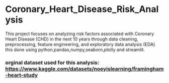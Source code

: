 # Coronary_Heart_Disease_Risk_Analysis
This project focuses on analyzing risk factors associated with Coronary Heart Disease (CHD) in the next 10 years through data cleaning, preprocessing, feature engineering, and exploratory data analysis (EDA) this done using python,pandas,numpy,seaborn,plotly and streamlit.


### orginal dataset used for this analysis: https://www.kaggle.com/datasets/noeyislearning/framingham-heart-study

